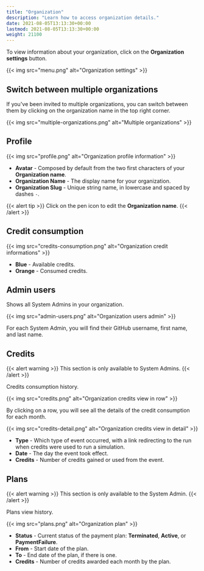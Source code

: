 ```yaml
---
title: "Organization"
description: "Learn how to access organization details."
date: 2021-08-05T13:13:30+00:00
lastmod: 2021-08-05T13:13:30+00:00
weight: 21100
---
```


To view information about your organization, click on the **Organization settings** button.

{{< img src="menu.png" alt="Organization settings" >}}

## Switch between multiple organizations

If you've been invited to multiple organizations, 
you can switch between them by clicking on the organization name in the top right corner.

{{< img src="multiple-organizations.png" alt="Multiple organizations" >}}

## Profile

{{< img src="profile.png" alt="Organization profile information" >}}

* **Avatar** - Composed by default from the two first characters of your **Organization name**.
* **Organization Name** - The display name for your organization.
* **Organization Slug** - Unique string name, in lowercase and spaced by dashes `-`.


{{< alert tip >}}
Click on the pen icon to edit the **Organization name**.
{{< /alert >}}

## Credit consumption

{{< img src="credits-consumption.png" alt="Organization credit informations" >}}

* **Blue** - Available credits.
* **Orange** - Consumed credits.

## Admin users

Shows all System Admins in your organization.

{{< img src="admin-users.png" alt="Organization users admin" >}}

For each System Admin, you will find their GitHub username, first name, and last name.

## Credits

{{< alert warning >}}
This section is only available to System Admins.
{{< /alert >}}

Credits consumption history.

{{< img src="credits.png" alt="Organization credits view in row" >}}

By clicking on a row, you will see all the details of the credit consumption for each month.

{{< img src="credits-detail.png" alt="Organization credits view in detail" >}}

* **Type** - Which type of event occurred, with a link redirecting to the run when credits were used to run a simulation.
* **Date** - The day the event took effect.
* **Credits** - Number of credits gained or used from the event.

## Plans

{{< alert warning >}}
This section is only available to the System Admin.
{{< /alert >}}

Plans view history.

{{< img src="plans.png" alt="Organization plan" >}}

* **Status** - Current status of the payment plan: **Terminated**, **Active**, or **PaymentFailure**.
* **From** - Start date of the plan.
* **To** - End date of the plan, if there is one.
* **Credits** - Number of credits awarded each month by the plan.

